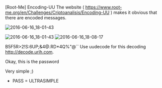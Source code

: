 [Root-Me] Encoding-UU
The website ( https://www.root-me.org/en/Challenges/Criptoanalisis/Encoding-UU ) makes it obvious that there are encoded messages.


![2016-06-16_18-01-43](https://github.com/user-attachments/assets/6c1b2307-181c-4d60-bc01-2b434403864e)

![2016-06-16_18-01-43](https://github.com/user-attachments/assets/483fcb69-12df-4aaa-84b8-9a58d31f8612)
![2016-06-16_18-08-17](https://github.com/user-attachments/assets/469f459b-7a28-4ce0-b785-86a305bae53b)



B5F5R>2!S:6UP;&4@.RD*4$%34R`](%5,5%)!4TE-4$Q%"@``
Use uudecode for this decoding   http://decode.urih.com.




Okay, this is the password

Very simple ;)
+ PASS = ULTRASIMPLE

